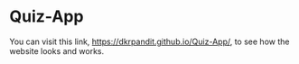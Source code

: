 # Quiz-App

You can visit this link, https://dkrpandit.github.io/Quiz-App/, to see how the website looks and works.
